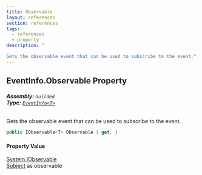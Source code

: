 ```yaml
---
title: Observable
layout: references
section: references
tags:
  - references
  - property
description: "

Gets the observable event that can be used to subscribe to the event."
---
```


## EventInfo<T>.Observable Property
###### **Assembly:** `Guilded`<br/>**Type:** [`EventInfo<T>`](EventInfo_T_.md 'Guilded.EventInfo<T>')

Gets the observable event that can be used to subscribe to the event.

```csharp
public IObservable<T> Observable { get; }
```

#### Property Value
[System.IObservable](https://docs.microsoft.com/en-us/dotnet/api/System.IObservable 'System.IObservable')  
[Subject](EventInfo_T_.Subject.md 'Guilded.EventInfo<T>.Subject') as observable